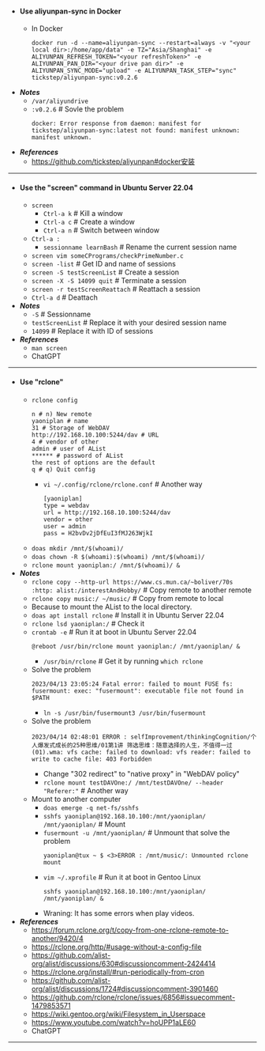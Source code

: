 - #### Use aliyunpan-sync in Docker
    - In Docker
      ```
      docker run -d --name=aliyunpan-sync --restart=always -v "<your local dir>:/home/app/data" -e TZ="Asia/Shanghai" -e ALIYUNPAN_REFRESH_TOKEN="<your refreshToken>" -e ALIYUNPAN_PAN_DIR="<your drive pan dir>" -e ALIYUNPAN_SYNC_MODE="upload" -e ALIYUNPAN_TASK_STEP="sync" tickstep/aliyunpan-sync:v0.2.6
      ```
- ***Notes***
    - `/var/aliyundrive`
    - `:v0.2.6` # Sovle the problem
      ```
      docker: Error response from daemon: manifest for tickstep/aliyunpan-sync:latest not found: manifest unknown: manifest unknown.
      ```
- ***References***
    - https://github.com/tickstep/aliyunpan#docker安装
- ---
- #### Use the "screen" command in Ubuntu Server 22.04
    - `screen`
        - `Ctrl-a k` # Kill a window
        - `Ctrl-a c` # Create a window
        - `Ctrl-a n` # Switch between window
    - `Ctrl-a :`
        - `sessionname learnBash` # Rename the current session name
    - `screen vim someCPrograms/checkPrimeNumber.c`
    - `screen -list` # Get ID and name of sessions
    - `screen -S testScreenList` # Create a session
    - `screen -X -S 14099 quit` # Terminate a session
    - `screen -r testScreenReattach` # Reattach a session
    - `Ctrl-a d` # Deattach
- ***Notes***
    - `-S` # Sessionname
    - `testScreenList` # Replace it with your desired session name
    - `14099` # Replace it with ID of sessions
- ***References***
    - `man screen`
    - ChatGPT
- ---
- #### Use "rclone"
    - `rclone config`
      ```
      n # n) New remote
      yaoniplan # name
      31 # Storage of WebDAV
      http://192.168.10.100:5244/dav # URL
      4 # vendor of other
      admin # user of AList
      ****** # password of AList
      the rest of options are the default
      q # q) Quit config
      ```
        - `vi ~/.config/rclone/rclone.conf` # Another way
          ```
          [yaoniplan]
          type = webdav
          url = http://192.168.10.100:5244/dav
          vendor = other
          user = admin
          pass = H2bvDv2jDfEuI3fMJ263WjkI
          ```
    - `doas mkdir /mnt/$(whoami)/`
    - `doas chown -R $(whoami):$(whoami) /mnt/$(whoami)/`
    - `rclone mount yaoniplan:/ /mnt/$(whoami)/ &`
- ***Notes***
    - `rclone copy --http-url https://www.cs.mun.ca/~boliver/70s :http: alist:/interestAndHobby/` # Copy remote to another remote
    - `rclone copy music:/ ~/music/` # Copy from remote to local
    - Because to mount the AList to the local directory.
    - `doas apt install rclone` # Install it in Ubuntu Server 22.04
    - `rclone lsd yaoniplan:/` # Check it
    - `crontab -e` # Run it at boot in Ubuntu Server 22.04
      ```
      @reboot /usr/bin/rclone mount yaoniplan:/ /mnt/yaoniplan/ &
      ```
        - `/usr/bin/rclone` # Get it by running `which rclone`
    - Solve the problem
      ```
      2023/04/13 23:05:24 Fatal error: failed to mount FUSE fs: fusermount: exec: "fusermount": executable file not found in $PATH
      ```
        - `ln -s /usr/bin/fusermount3 /usr/bin/fusermount`
    - Solve the problem
      ```
      2023/04/14 02:48:01 ERROR : selfImprovement/thinkingCognition/个人爆发式成长的25种思维/01第1讲 筛选思维：随意选择的人生，不值得一过(01).wma: vfs cache: failed to download: vfs reader: failed to write to cache file: 403 Forbidden
      ```
        - Change "302 redirect" to "native proxy" in "WebDAV policy"
        - `rclone mount testDAVOne:/ /mnt/testDAVOne/ --header "Referer:"` # Another way
    - Mount to another computer
        - `doas emerge -q net-fs/sshfs`
        - `sshfs yaoniplan@192.168.10.100:/mnt/yaoniplan/ /mnt/yaoniplan/` # Mount
        - `fusermount -u /mnt/yaoniplan/` # Unmount that solve the problem
          ```
          yaoniplan@tux ~ $ <3>ERROR : /mnt/music/: Unmounted rclone mount
          ```
        - `vim ~/.xprofile` # Run it at boot in Gentoo Linux
          ```
          sshfs yaoniplan@192.168.10.100:/mnt/yaoniplan/ /mnt/yaoniplan/ &
          ```
        - Wraning: It has some errors when play videos.
- ***References***
    - https://forum.rclone.org/t/copy-from-one-rclone-remote-to-another/9420/4
    - https://rclone.org/http/#usage-without-a-config-file
    - https://github.com/alist-org/alist/discussions/630#discussioncomment-2424414
    - https://rclone.org/install/#run-periodically-from-cron
    - https://github.com/alist-org/alist/discussions/1724#discussioncomment-3901460
    - https://github.com/rclone/rclone/issues/6856#issuecomment-1479853571
    - https://wiki.gentoo.org/wiki/Filesystem_in_Userspace
    - https://www.youtube.com/watch?v=hoUPP1aLE60
    - ChatGPT
- ---

